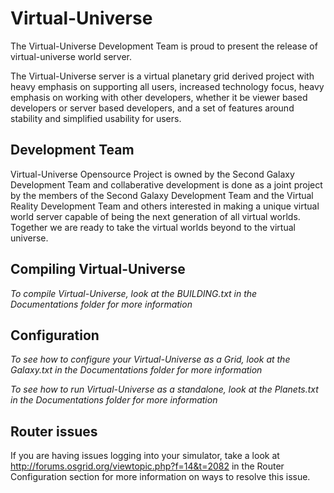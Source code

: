 Virtual-Universe
================
The Virtual-Universe Development Team is proud to present the release of virtual-universe world server.

The Virtual-Universe server is a virtual planetary grid derived project with heavy emphasis on supporting all users, 
increased technology focus, heavy emphasis on working with other developers,
whether it be viewer based developers or server based developers, 
and a set of features around stability and simplified usability for users.

## Development Team

Virtual-Universe Opensource Project is owned by the Second Galaxy Development Team and collaberative development is done as a 
joint project by the members of the Second Galaxy Development Team and the Virtual Reality Development Team and others interested in making a unique virtual world server capable of being the next generation of all virtual worlds.  Together we are ready to take the virtual worlds beyond to the virtual universe.

## Compiling Virtual-Universe

*To compile Virtual-Universe, look at the BUILDING.txt in the Documentations folder for more information*

## Configuration

*To see how to configure your Virtual-Universe as a Grid, look at the Galaxy.txt in the Documentations folder for more information*

*To see how to run Virtual-Universe as a standalone, look at the Planets.txt in the Documentations folder for more information*

## Router issues
If you are having issues logging into your simulator, take a look at http://forums.osgrid.org/viewtopic.php?f=14&t=2082 in the Router Configuration section for more information on ways to resolve this issue.

